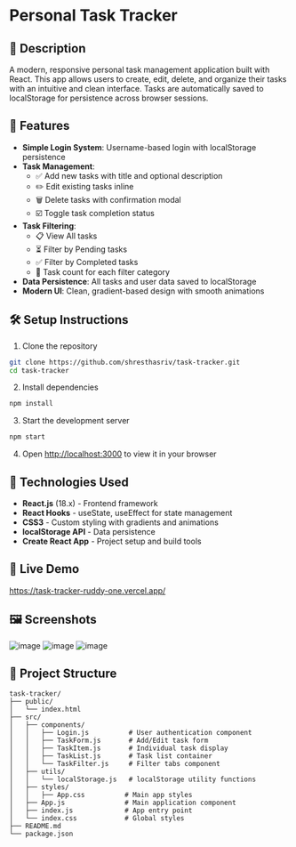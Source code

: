 # Personal Task Tracker

## 📖 Description
A modern, responsive personal task management application built with React. This app allows users to create, edit, delete, and organize their tasks with an intuitive and clean interface. Tasks are automatically saved to localStorage for persistence across browser sessions.

## 🚀 Features
- **Simple Login System**: Username-based login with localStorage persistence
- **Task Management**: 
  - ✅ Add new tasks with title and optional description
  - ✏️ Edit existing tasks inline
  - 🗑️ Delete tasks with confirmation modal
  - ☑️ Toggle task completion status
- **Task Filtering**: 
  - 📋 View All tasks
  - ⏳ Filter by Pending tasks
  - ✅ Filter by Completed tasks
  - 🔢 Task count for each filter category
- **Data Persistence**: All tasks and user data saved to localStorage
- **Modern UI**: Clean, gradient-based design with smooth animations

## 🛠 Setup Instructions
1. Clone the repository
```bash
git clone https://github.com/shresthasriv/task-tracker.git
cd task-tracker
```

2. Install dependencies
```bash
npm install
```

3. Start the development server
```bash
npm start
```

4. Open [http://localhost:3000](http://localhost:3000) to view it in your browser

## 🧰 Technologies Used
- **React.js** (18.x) - Frontend framework
- **React Hooks** - useState, useEffect for state management
- **CSS3** - Custom styling with gradients and animations
- **localStorage API** - Data persistence
- **Create React App** - Project setup and build tools

## 🔗 Live Demo
https://task-tracker-ruddy-one.vercel.app/

## 🖼 Screenshots
![image](https://github.com/user-attachments/assets/85df2d87-b7e2-4183-8e7e-c86e785ea837)
![image](https://github.com/user-attachments/assets/db8a0cfd-5d3e-4750-bfd3-6d24718cf08b)
![image](https://github.com/user-attachments/assets/c32ff951-e292-4485-8a06-11e5b7a09db1)



## 📁 Project Structure
```
task-tracker/
├── public/
│   └── index.html
├── src/
│   ├── components/
│   │   ├── Login.js          # User authentication component
│   │   ├── TaskForm.js       # Add/Edit task form
│   │   ├── TaskItem.js       # Individual task display
│   │   ├── TaskList.js       # Task list container
│   │   └── TaskFilter.js     # Filter tabs component
│   ├── utils/
│   │   └── localStorage.js   # localStorage utility functions
│   ├── styles/
│   │   ├── App.css          # Main app styles
│   ├── App.js               # Main application component
│   ├── index.js             # App entry point
│   └── index.css            # Global styles
├── README.md
└── package.json
```
